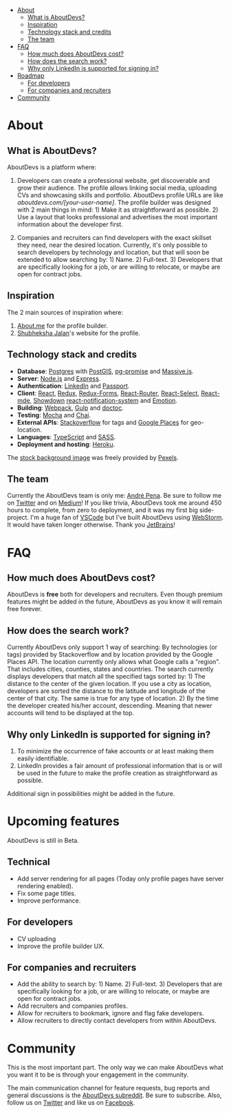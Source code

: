 <!-- START doctoc generated TOC please keep comment here to allow auto update -->
<!-- DON'T EDIT THIS SECTION, INSTEAD RE-RUN doctoc TO UPDATE -->


- [About](#about)
  - [What is AboutDevs?](#what-is-aboutdevs)
  - [Inspiration](#inspiration)
  - [Technology stack and credits](#technology-stack-and-credits)
  - [The team](#the-team)
- [FAQ](#faq)
  - [How much does AboutDevs cost?](#how-much-does-aboutdevs-cost)
  - [How does the search work?](#how-does-the-search-work)
  - [Why only LinkedIn is supported for signing in?](#why-only-linkedin-is-supported-for-signing-in)
- [Roadmap](#roadmap)
  - [For developers](#for-developers)
  - [For companies and recruiters](#for-companies-and-recruiters)
- [Community](#community)

<!-- END doctoc generated TOC please keep comment here to allow auto update -->

# About

## What is AboutDevs?

AboutDevs is a platform where:

1. Developers can create a professional website, get discoverable and grow their audience. The profile allows linking social
media, uploading CVs and showcasing skills and portfolio. AboutDevs profile URLs are like *aboutdevs.com/[your-user-name]*.
The profile builder was designed with 2 main things in mind: 1) Make it as straightforward as possible. 2) Use a layout 
that looks professional and advertises the most important information about the developer first.

2. Companies and recruiters can find developers with the exact skillset they need, near the desired location. 
Currently, it's only possible to search developers by technology and location, but that will soon be extended to allow searching by: 1) Name. 2) Full-text. 3) Developers that are specifically 
looking for a job, or are willing to relocate, or maybe are open for contract jobs.  

## Inspiration

The 2 main sources of inspiration where:

1. [About.me](https://about.me/) for the profile builder.
2. [Shubheksha Jalan](https://www.shubheksha.com/)'s website for the profile.

## Technology stack and credits

- **Database**: [Postgres](https://www.postgresql.org) with [PostGIS](https://postgis.net/), [pg-promise](https://github.com/vitaly-t/pg-promise) and [Massive.js](https://github.com/dmfay/massive-js).
- **Server**: [Node.js](https://nodejs.org/en/) and [Express](https://nodejs.org/en/).
- **Authentication**: [LinkedIn](https://www.linkedin.com) and [Passport](http://www.passportjs.org/).
- **Client**: [React](https://reactjs.org/), [Redux](https://redux.js.org/), [Redux-Forms](https://redux-form.com),
 [React-Router](https://github.com/ReactTraining/react-router), [React-Select](https://github.com/JedWatson/react-select), 
 [React-mde](https://github.com/andrerpena/react-mde), [Showdown](https://github.com/showdownjs/showdown) 
 [react-notification-system](https://github.com/igorprado/react-notification-system) and [Emotion](https://github.com/emotion-js/emotion).
- **Building**: [Webpack](https://webpack.js.org/), [Gulp](https://gulpjs.com/) and [doctoc](https://github.com/thlorenz/doctoc).
- **Testing**: [Mocha](https://mochajs.org/) and [Chai](http://chaijs.com/). 
- **External APIs**: [Stackoverflow](https://api.stackexchange.com/docs) for tags and [Google Places](https://developers.google.com/places/) for geo-location.
- **Languages**: [TypeScript](https://www.typescriptlang.org/) and [SASS](http://sass-lang.com/).
- **Deployment and hosting**: [Heroku](https://www.heroku.com/).
  
The [stock background image](https://www.pexels.com/photo/adult-brainstorming-business-chair-515167/) was freely provided by [Pexels](https://www.pexels.com).


## The team

Currently the AboutDevs team is only me: [André Pena](https://aboutdevs.com/andrerpena). Be sure to follow me on [Twitter](https://twitter.com/andrerpena)
and on [Medium](https://medium.com/@andrerpena)! If you like trivia, AboutDevs took me around 450 hours to complete, from zero to deployment,
and it was my first big side-project. I'm a huge fan of [VSCode](https://code.visualstudio.com/) but I've built AboutDevs using [WebStorm](https://www.jetbrains.com/webstorm/).
It would have taken longer otherwise. Thank you [JetBrains](https://www.jetbrains.com/)!

# FAQ

## How much does AboutDevs cost?

AboutDevs is **free** both for developers and recruiters. Even though premium features might be added
in the future, AboutDevs as you know it will remain free forever.

## How does the search work?

Currently AboutDevs only support 1 way of searching: By technologies (or tags) provided by Stackoverflow and by location
provided by the Google Places API. The location currently only allows what Google calls a "region". That includes cities,
counties, states and countries. The search currently displays developers that match all the specified tags sorted by: 1)
The distance to the center of the given location. If you use a city as location, developers are sorted the distance to
the latitude and longitude of the center of that city. The same is true for any type of location. 2) By the time the 
developer created his/her account, descending. Meaning that newer accounts will tend to be displayed at the top.

## Why only LinkedIn is supported for signing in?

1. To minimize the occurrence of fake accounts or at least making them easily identifiable.
2. LinkedIn provides a fair amount of professional information that is or will be used in the future to make the profile
creation as straightforward as possible. 

Additional sign in possibilities might be added in the future.

# Upcoming features

AboutDevs is still in Beta.

## Technical

- Add server rendering for all pages (Today only profile pages have server rendering enabled).
- Fix some page titles.
- Improve performance.

## For developers

- CV uploading
- Improve the profile builder UX.

## For companies and recruiters

- Add the ability to search by: 1) Name. 2) Full-text. 3) Developers that are specifically looking for a 
job, or are willing to relocate, or maybe are open for contract jobs.  
- Add recruiters and companies profiles.
- Allow for recruiters to bookmark, ignore and flag fake developers.
- Allow recruiters to directly contact developers from within AboutDevs.

# Community

This is the most important part. The only way we can make AboutDevs what you want it to be is through your engagement
in the community.

The main communication channel for feature requests, bug reports and general discussions is the [AboutDevs subreddit](https://www.reddit.com/r/AboutDevs/).
Be sure to subscribe. Also, follow us on [Twitter](https://twitter.com/aboutdevs) and like us on [Facebook](https://www.facebook.com/aboutdevs/).
